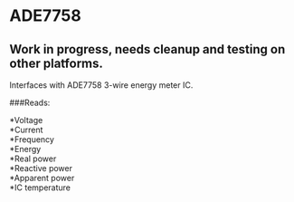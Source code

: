# ADE7758

## Work in progress, needs cleanup and testing on other platforms.

Interfaces with ADE7758 3-wire energy meter IC.

###Reads:

*Voltage  
*Current  
*Frequency  
*Energy  
*Real power  
*Reactive power  
*Apparent power  
*IC temperature  

